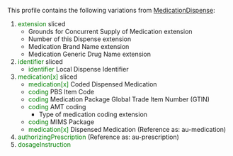 This profile contains the following variations from [MedicationDispense](http://hl7.org/fhir/STU3/MedicationDispense):

1. <span style='color:green'> extension </span>  sliced
   * Grounds for Concurrent Supply of Medication extension
   * Number of this Dispense extension
   * Medication Brand Name extension
   * Medication Generic Drug Name extension
1. <span style='color:green'> identifier </span>  sliced
   * <span style='color:green'> identifier </span> Local Dispense Identifier
1. <span style='color:green'> medication[x] </span>  sliced
   * <span style='color:green'> medication[x] </span> Coded Dispensed Medication
   * <span style='color:green'> coding </span> PBS Item Code
   * <span style='color:green'> coding </span> Medication Package Global Trade Item Number (GTIN)
   * <span style='color:green'> coding </span> AMT coding
      * Type of medication coding extension 
   * <span style='color:green'> coding </span> MIMS Package
   * <span style='color:green'> medication[x] </span> Dispensed Medication (Reference as: au-medication)
1. <span style='color:green'> authorizingPrescription </span>  (Reference as: au-prescription)
1. <span style='color:green'> dosageInstruction </span> 